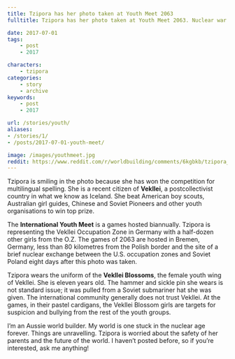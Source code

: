 ```yaml
---
title: Tzipora has her photo taken at Youth Meet 2063
fulltitle: Tzipora has her photo taken at Youth Meet 2063. Nuclear war in Germany breaks out eight days later.

date: 2017-07-01
tags:
    - post
    - 2017

characters:
    - tzipora
categories:
    - story
    - archive
keywords:
    - post
    - 2017

url: /stories/youth/
aliases:
- /stories/1/
- /posts/2017-07-01-youth-meet/

image: /images/youthmeet.jpg
reddit: https://www.reddit.com/r/worldbuilding/comments/6kgbkb/tzipora_has_her_photo_taken_at_youth_meet_2063/
---
```

Tzipora is smiling in the photo because she has won the competition for multilingual spelling. She is a recent citizen of **Vekllei**, a postcollectivist country in what we know as Iceland. She beat American boy scouts, Australian girl guides, Chinese and Soviet Pioneers and other youth organisations to win top prize.

The **International Youth Meet** is a games hosted biannually. Tzipora is representing the Vekllei Occupation Zone in Germany with a half-dozen other girls from the O.Z. The games of 2063 are hosted in Bremen, Germany, less than 80 kilometres from the Polish border and the site of a brief nuclear exchange between the U.S. occupation zones and Soviet Poland eight days after this photo was taken.

Tzipora wears the uniform of the **Vekllei Blossoms**, the female youth wing of Vekllei. She is eleven years old. The hammer and sickle pin she wears is not standard issue; it was pulled from a Soviet submariner hat she was given. The international community generally does not trust Vekllei. At the games, in their pastel cardigans, the Vekllei Blossom girls are targets for suspicion and bullying from the rest of the youth groups.

I’m an Aussie world builder. My world is one stuck in the nuclear age forever. Things are unravelling. Tzipora is worried about the safety of her parents and the future of the world. I haven’t posted before, so if you’re interested, ask me anything!
